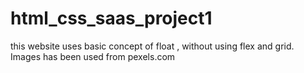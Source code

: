 # html_css_saas_project1

this website uses basic concept of float , without using flex and grid.
Images has been used from pexels.com
